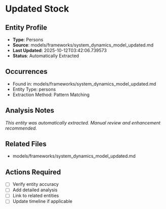 # Updated Stock

## Entity Profile
- **Type**: Persons
- **Source**: models/frameworks/system_dynamics_model_updated.md
- **Last Updated**: 2025-10-12T03:42:06.739573
- **Status**: Automatically Extracted

## Occurrences
- Found in: models/frameworks/system_dynamics_model_updated.md
- Entity Type: persons
- Extraction Method: Pattern Matching

## Analysis Notes
*This entity was automatically extracted. Manual review and enhancement recommended.*

## Related Files
- models/frameworks/system_dynamics_model_updated.md

## Actions Required
- [ ] Verify entity accuracy
- [ ] Add detailed analysis
- [ ] Link to related entities
- [ ] Update timeline if applicable
